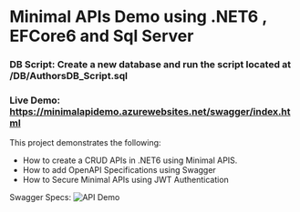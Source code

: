 # Minimal APIs Demo using .NET6 , EFCore6 and Sql Server

### DB Script: Create a new database and run the script located at /DB/AuthorsDB_Script.sql
### Live Demo: https://minimalapidemo.azurewebsites.net/swagger/index.html
This project demonstrates the following: 
- How to create a CRUD APIs in .NET6 using Minimal APIS. 
- How to add OpenAPI Specifications using Swagger
- How to Secure Minimal APIs using JWT Authentication

Swagger Specs:
![API Demo](https://github.com/csehammad/MinimalAPIDemo/blob/main/Img/Minimal%20API%20in%20DotNET6.png?raw=true)